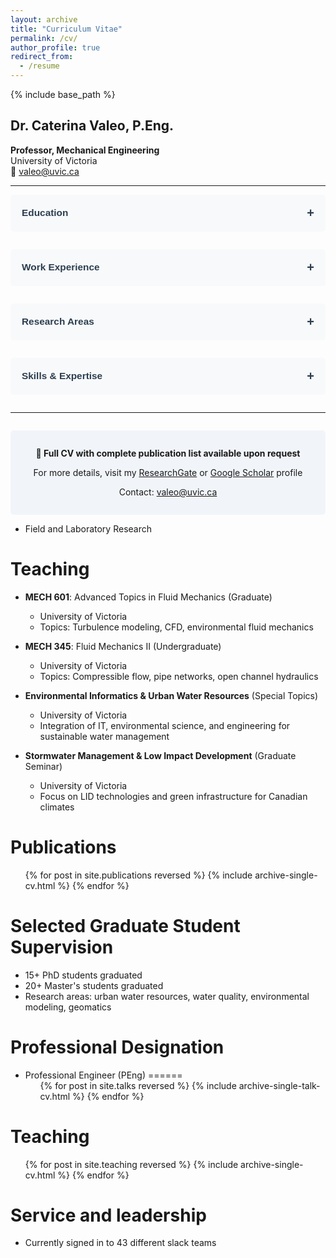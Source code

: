 ```yaml
---
layout: archive
title: "Curriculum Vitae"
permalink: /cv/
author_profile: true
redirect_from:
  - /resume
---
```


{% include base_path %}

<style>
/* Collapsible section styles */
.collapsible {
  background-color: #f8f9fa;
  color: #2c3e50;
  cursor: pointer;
  padding: 18px;
  width: 100%;
  border: none;
  text-align: left;
  outline: none;
  font-size: 1.1em;
  font-weight: 600;
  margin-top: 10px;
  border-radius: 5px;
  transition: 0.3s;
  display: flex;
  justify-content: space-between;
  align-items: center;
}

.collapsible:hover {
  background-color: #e9ecef;
}

.collapsible:after {
  content: '\002B';
  font-size: 1.3em;
  float: right;
}

.collapsible.active:after {
  content: "\2212";
}

.cv-content {
  padding: 0 18px;
  max-height: 0;
  overflow: hidden;
  transition: max-height 0.3s ease-out;
  background-color: #ffffff;
}

.cv-content.show {
  padding: 18px;
  border-left: 3px solid #1a6ba8;
  margin-bottom: 15px;
}

/* Dark mode */
@media (prefers-color-scheme: dark) {
  .collapsible {
    background-color: rgba(255,255,255,0.05);
    color: #ffffff;
  }
  
  .collapsible:hover {
    background-color: rgba(255,255,255,0.1);
  }
  
  .cv-content {
    background-color: transparent;
  }
  
  .cv-content.show {
    border-left-color: #ffffff;
  }
}

.cv-item {
  margin-bottom: 1em;
  line-height: 1.6;
}

.cv-year {
  font-weight: 600;
  color: #1a6ba8;
}

@media (prefers-color-scheme: dark) {
  .cv-year {
    color: #ffffff;
  }
}
</style>

## Dr. Caterina Valeo, P.Eng.

**Professor, Mechanical Engineering**  
University of Victoria  
📧 valeo@uvic.ca

---

<button class="collapsible">Education</button>
<div class="cv-content">
  <div class="cv-item">
    <span class="cv-year">1998</span> • <strong>Ph.D.</strong> in Civil Engineering, McMaster University
  </div>
  <div class="cv-item">
    <span class="cv-year">1994</span> • <strong>M.Eng. (Thesis)</strong> in Civil Engineering, McMaster University
  </div>
  <div class="cv-item">
    <span class="cv-year">1992</span> • <strong>B.A.Sc.</strong> in Civil Engineering, University of Toronto
  </div>
  <div class="cv-item">
    <span class="cv-year">1990</span> • <strong>B.Sc.</strong> in Physics, University of Toronto
  </div>
</div>

<button class="collapsible">Work Experience</button>
<div class="cv-content">
  <div class="cv-item">
    <span class="cv-year">July 2015 - Present</span><br>
    <strong>Professor</strong>, Mechanical Engineering, University of Victoria<br>
    <em>Research focus: Environmental Informatics and Urban Water Resources Engineering</em>
  </div>
  <div class="cv-item">
    <span class="cv-year">December 2011 - Present</span><br>
    <strong>Adjunct Professor</strong>, Civil Engineering, University of Calgary
  </div>
  <div class="cv-item">
    <span class="cv-year">October 2011 - June 2015</span><br>
    <strong>Associate Professor</strong>, Mechanical Engineering, University of Victoria
  </div>
  <div class="cv-item">
    <span class="cv-year">July 2010 - September 2011</span><br>
    <strong>Professor</strong>, Civil Engineering, University of Calgary
  </div>
  <div class="cv-item">
    <span class="cv-year">2007 - July 2010</span><br>
    <strong>Associate Professor</strong>, Civil Engineering, University of Calgary
  </div>
  <div class="cv-item">
    <span class="cv-year">2003 - 2007</span><br>
    <strong>Associate Professor</strong>, Geomatics Engineering, University of Calgary
  </div>
  <div class="cv-item">
    <span class="cv-year">2000 - 2003</span><br>
    <strong>Assistant Professor</strong>, Geomatics Engineering, University of Calgary
  </div>
  <div class="cv-item">
    <span class="cv-year">1998 - 2000</span><br>
    <strong>Assistant Professor</strong>, Civil and Geological Engineering, University of Manitoba
  </div>
</div>

<button class="collapsible">Research Areas</button>
<div class="cv-content">
  <h3>🌊 Sustainable Development of Urban Water Resources</h3>
  <ul>
    <li>Low impact development (permeable pavements, bioretention cells)</li>
    <li>Stormwater management in Canadian climates</li>
    <li>Urban hydrology modeling</li>
  </ul>

  <h3>💧 Water Quality Modelling</h3>
  <ul>
    <li>Well water contamination assessment</li>
    <li>River and nearshore water quality</li>
    <li>Microbial contamination in water bodies</li>
  </ul>

  <h3>🛰️ Geomatics Technology</h3>
  <ul>
    <li>Remote sensing applications</li>
    <li>GIS tools for environmental modeling</li>
    <li>Snow cover and forest regeneration modeling</li>
  </ul>
</div>

<button class="collapsible">Skills & Expertise</button>
<div class="cv-content">
  <ul>
    <li>Environmental Informatics</li>
    <li>Hydrological Modeling</li>
    <li>Water Resources Engineering</li>
    <li>Remote Sensing & GIS</li>
    <li>Computational Fluid Dynamics</li>
  </ul>
</div>

<script>
// JavaScript for collapsible sections
var coll = document.getElementsByClassName("collapsible");
var i;

for (i = 0; i < coll.length; i++) {
  coll[i].addEventListener("click", function() {
    this.classList.toggle("active");
    var content = this.nextElementSibling;
    if (content.style.maxHeight){
      content.style.maxHeight = null;
      content.classList.remove("show");
    } else {
      content.style.maxHeight = content.scrollHeight + "px";
      content.classList.add("show");
    } 
  });
}
</script>

---

<div style="text-align: center; margin-top: 2em; padding: 1em; background: rgba(26, 107, 168, 0.05); border-radius: 5px;">
  <p><strong>📄 Full CV with complete publication list available upon request</strong></p>
  <p>For more details, visit my <a href="https://www.researchgate.net/profile/Caterina_Valeo">ResearchGate</a> or <a href="https://scholar.google.com/citations?user=eKd8-iEAAAAJ">Google Scholar</a> profile</p>
  <p>Contact: <a href="mailto:valeo@uvic.ca">valeo@uvic.ca</a></p>
</div>

* Field and Laboratory Research

Teaching
======
* **MECH 601**: Advanced Topics in Fluid Mechanics (Graduate)
  * University of Victoria
  * Topics: Turbulence modeling, CFD, environmental fluid mechanics
  
* **MECH 345**: Fluid Mechanics II (Undergraduate)
  * University of Victoria
  * Topics: Compressible flow, pipe networks, open channel hydraulics
  
* **Environmental Informatics & Urban Water Resources** (Special Topics)
  * University of Victoria
  * Integration of IT, environmental science, and engineering for sustainable water management
  
* **Stormwater Management & Low Impact Development** (Graduate Seminar)
  * University of Victoria
  * Focus on LID technologies and green infrastructure for Canadian climates

Publications
======
  <ul>{% for post in site.publications reversed %}
    {% include archive-single-cv.html %}
  {% endfor %}</ul>
  
Selected Graduate Student Supervision
======
* 15+ PhD students graduated
* 20+ Master's students graduated
* Research areas: urban water resources, water quality, environmental modeling, geomatics

Professional Designation
======
* Professional Engineer (PEng)
======
  <ul>{% for post in site.talks reversed %}
    {% include archive-single-talk-cv.html  %}
  {% endfor %}</ul>
  
Teaching
======
  <ul>{% for post in site.teaching reversed %}
    {% include archive-single-cv.html %}
  {% endfor %}</ul>
  
Service and leadership
======
* Currently signed in to 43 different slack teams

